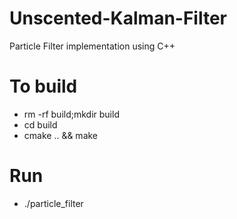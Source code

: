# Unscented-Kalman-Filter

Particle Filter implementation using C++

# To build

* rm -rf build;mkdir build
* cd build
* cmake .. && make

# Run

* ./particle_filter
